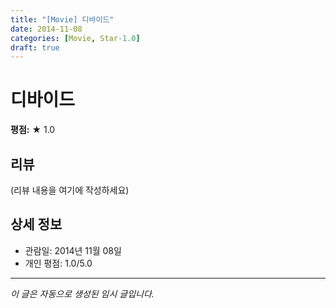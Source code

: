 ```yaml
---
title: "[Movie] 디바이드"
date: 2014-11-08
categories: [Movie, Star-1.0]
draft: true
---
```


# 디바이드

**평점:** ★ 1.0

## 리뷰

(리뷰 내용을 여기에 작성하세요)

## 상세 정보

- 관람일: 2014년 11월 08일
- 개인 평점: 1.0/5.0

---

*이 글은 자동으로 생성된 임시 글입니다.*
